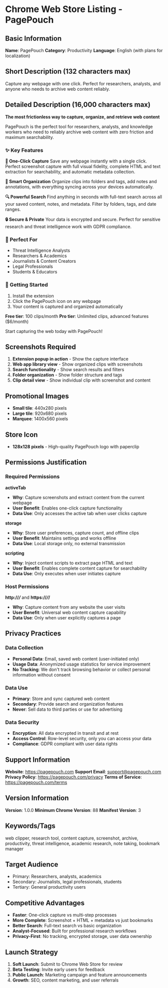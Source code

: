 # Chrome Web Store Listing - PagePouch

## Basic Information

**Name**: PagePouch
**Category**: Productivity
**Language**: English (with plans for localization)

## Short Description (132 characters max)
Capture any webpage with one click. Perfect for researchers, analysts, and anyone who needs to archive web content reliably.

## Detailed Description (16,000 characters max)

**The most frictionless way to capture, organize, and retrieve web content**

PagePouch is the perfect tool for researchers, analysts, and knowledge workers who need to reliably archive web content with zero friction and maximum searchability.

### ✨ Key Features

**🚀 One-Click Capture**
Save any webpage instantly with a single click. Perfect screenshot capture with full visual fidelity, complete HTML and text extraction for searchability, and automatic metadata collection.

**📁 Smart Organization**
Organize clips into folders and tags, add notes and annotations, with everything syncing across your devices automatically.

**🔍 Powerful Search**
Find anything in seconds with full-text search across all your saved content, notes, and metadata. Filter by folders, tags, and date ranges.

**🔒 Secure & Private**
Your data is encrypted and secure. Perfect for sensitive research and threat intelligence work with GDPR compliance.

### 🎯 Perfect For
- Threat Intelligence Analysts
- Researchers & Academics  
- Journalists & Content Creators
- Legal Professionals
- Students & Educators

### 🚀 Getting Started
1. Install the extension
2. Click the PagePouch icon on any webpage
3. Your content is captured and organized automatically

**Free tier**: 100 clips/month
**Pro tier**: Unlimited clips, advanced features ($6/month)

Start capturing the web today with PagePouch!

## Screenshots Required
1. **Extension popup in action** - Show the capture interface
2. **Web app library view** - Show organized clips with screenshots
3. **Search functionality** - Show search results and filters
4. **Folder organization** - Show folder structure and tags
5. **Clip detail view** - Show individual clip with screenshot and content

## Promotional Images
- **Small tile**: 440x280 pixels
- **Large tile**: 920x680 pixels  
- **Marquee**: 1400x560 pixels

## Store Icon
- **128x128 pixels** - High-quality PagePouch logo with paperclip

## Permissions Justification

### Required Permissions

**activeTab**
- **Why**: Capture screenshots and extract content from the current webpage
- **User Benefit**: Enables one-click capture functionality
- **Data Use**: Only accesses the active tab when user clicks capture

**storage**
- **Why**: Store user preferences, capture count, and offline clips
- **User Benefit**: Maintains settings and works offline
- **Data Use**: Local storage only, no external transmission

**scripting**
- **Why**: Inject content scripts to extract page HTML and text
- **User Benefit**: Enables complete content capture for searchability
- **Data Use**: Only executes when user initiates capture

### Host Permissions

**http://*/*** and **https://*/*/**
- **Why**: Capture content from any website the user visits
- **User Benefit**: Universal web content capture capability
- **Data Use**: Only when user explicitly captures a page

## Privacy Practices

### Data Collection
- **Personal Data**: Email, saved web content (user-initiated only)
- **Usage Data**: Anonymized usage statistics for service improvement
- **No Tracking**: We don't track browsing behavior or collect personal information without consent

### Data Use
- **Primary**: Store and sync captured web content
- **Secondary**: Provide search and organization features
- **Never**: Sell data to third parties or use for advertising

### Data Security
- **Encryption**: All data encrypted in transit and at rest
- **Access Control**: Row-level security, only you can access your data
- **Compliance**: GDPR compliant with user data rights

## Support Information

**Website**: https://pagepouch.com
**Support Email**: support@pagepouch.com
**Privacy Policy**: https://pagepouch.com/privacy
**Terms of Service**: https://pagepouch.com/terms

## Version Information

**Version**: 1.0.0
**Minimum Chrome Version**: 88
**Manifest Version**: 3

## Keywords/Tags
web clipper, research tool, content capture, screenshot, archive, productivity, threat intelligence, academic research, note taking, bookmark manager

## Target Audience
- Primary: Researchers, analysts, academics
- Secondary: Journalists, legal professionals, students
- Tertiary: General productivity users

## Competitive Advantages
- **Faster**: One-click capture vs multi-step processes
- **More Complete**: Screenshot + HTML + metadata vs just bookmarks
- **Better Search**: Full-text search vs basic organization
- **Analyst-Focused**: Built for professional research workflows
- **Privacy-First**: No tracking, encrypted storage, user data ownership

## Launch Strategy
1. **Soft Launch**: Submit to Chrome Web Store for review
2. **Beta Testing**: Invite early users for feedback
3. **Public Launch**: Marketing campaign and feature announcements
4. **Growth**: SEO, content marketing, and user referrals
